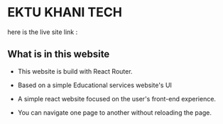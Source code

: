 # EKTU KHANI TECH

here is the live site link : 


## What is in this website 
- This website is build with React Router.

- Based on a simple Educational services website's UI

- A simple react website focused on the user's front-end experience.

- You can navigate one page to another without reloading the page.
